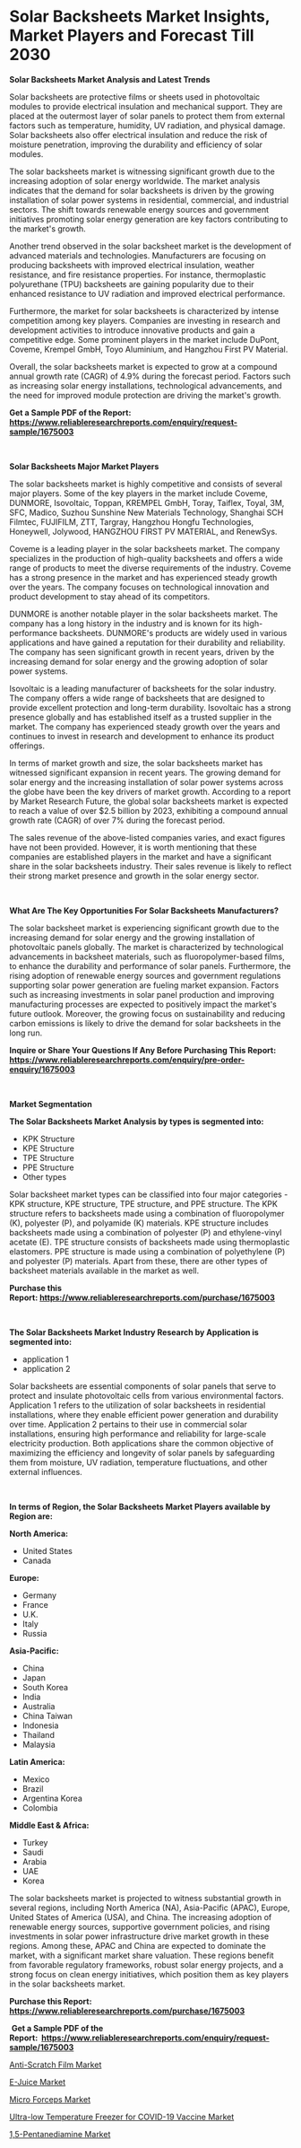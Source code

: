 <p><h1>Solar Backsheets Market Insights, Market Players and Forecast Till 2030</h1></p><p><strong>Solar Backsheets Market Analysis and Latest Trends</strong></p>
<p><p>Solar backsheets are protective films or sheets used in photovoltaic modules to provide electrical insulation and mechanical support. They are placed at the outermost layer of solar panels to protect them from external factors such as temperature, humidity, UV radiation, and physical damage. Solar backsheets also offer electrical insulation and reduce the risk of moisture penetration, improving the durability and efficiency of solar modules.</p><p>The solar backsheets market is witnessing significant growth due to the increasing adoption of solar energy worldwide. The market analysis indicates that the demand for solar backsheets is driven by the growing installation of solar power systems in residential, commercial, and industrial sectors. The shift towards renewable energy sources and government initiatives promoting solar energy generation are key factors contributing to the market's growth.</p><p>Another trend observed in the solar backsheet market is the development of advanced materials and technologies. Manufacturers are focusing on producing backsheets with improved electrical insulation, weather resistance, and fire resistance properties. For instance, thermoplastic polyurethane (TPU) backsheets are gaining popularity due to their enhanced resistance to UV radiation and improved electrical performance.</p><p>Furthermore, the market for solar backsheets is characterized by intense competition among key players. Companies are investing in research and development activities to introduce innovative products and gain a competitive edge. Some prominent players in the market include DuPont, Coveme, Krempel GmbH, Toyo Aluminium, and Hangzhou First PV Material.</p><p>Overall, the solar backsheets market is expected to grow at a compound annual growth rate (CAGR) of 4.9% during the forecast period. Factors such as increasing solar energy installations, technological advancements, and the need for improved module protection are driving the market's growth.</p></p>
<p><strong>Get a Sample PDF of the Report:&nbsp; <a href="https://www.reliableresearchreports.com/enquiry/request-sample/1675003">https://www.reliableresearchreports.com/enquiry/request-sample/1675003</a></strong></p>
<p>&nbsp;</p>
<p><strong>Solar Backsheets Major Market Players</strong></p>
<p><p>The solar backsheets market is highly competitive and consists of several major players. Some of the key players in the market include Coveme, DUNMORE, Isovoltaic, Toppan, KREMPEL GmbH, Toray, Taiflex, Toyal, 3M, SFC, Madico, Suzhou Sunshine New Materials Technology, Shanghai SCH Filmtec, FUJIFILM, ZTT, Targray, Hangzhou Hongfu Technologies, Honeywell, Jolywood, HANGZHOU FIRST PV MATERIAL, and RenewSys.</p><p>Coveme is a leading player in the solar backsheets market. The company specializes in the production of high-quality backsheets and offers a wide range of products to meet the diverse requirements of the industry. Coveme has a strong presence in the market and has experienced steady growth over the years. The company focuses on technological innovation and product development to stay ahead of its competitors.</p><p>DUNMORE is another notable player in the solar backsheets market. The company has a long history in the industry and is known for its high-performance backsheets. DUNMORE's products are widely used in various applications and have gained a reputation for their durability and reliability. The company has seen significant growth in recent years, driven by the increasing demand for solar energy and the growing adoption of solar power systems.</p><p>Isovoltaic is a leading manufacturer of backsheets for the solar industry. The company offers a wide range of backsheets that are designed to provide excellent protection and long-term durability. Isovoltaic has a strong presence globally and has established itself as a trusted supplier in the market. The company has experienced steady growth over the years and continues to invest in research and development to enhance its product offerings.</p><p>In terms of market growth and size, the solar backsheets market has witnessed significant expansion in recent years. The growing demand for solar energy and the increasing installation of solar power systems across the globe have been the key drivers of market growth. According to a report by Market Research Future, the global solar backsheets market is expected to reach a value of over $2.5 billion by 2023, exhibiting a compound annual growth rate (CAGR) of over 7% during the forecast period.</p><p>The sales revenue of the above-listed companies varies, and exact figures have not been provided. However, it is worth mentioning that these companies are established players in the market and have a significant share in the solar backsheets industry. Their sales revenue is likely to reflect their strong market presence and growth in the solar energy sector.</p></p>
<p>&nbsp;</p>
<p><strong>What Are The Key Opportunities For Solar Backsheets Manufacturers?</strong></p>
<p><p>The solar backsheet market is experiencing significant growth due to the increasing demand for solar energy and the growing installation of photovoltaic panels globally. The market is characterized by technological advancements in backsheet materials, such as fluoropolymer-based films, to enhance the durability and performance of solar panels. Furthermore, the rising adoption of renewable energy sources and government regulations supporting solar power generation are fueling market expansion. Factors such as increasing investments in solar panel production and improving manufacturing processes are expected to positively impact the market's future outlook. Moreover, the growing focus on sustainability and reducing carbon emissions is likely to drive the demand for solar backsheets in the long run.</p></p>
<p><strong>Inquire or Share Your Questions If Any Before Purchasing This Report: <a href="https://www.reliableresearchreports.com/enquiry/pre-order-enquiry/1675003">https://www.reliableresearchreports.com/enquiry/pre-order-enquiry/1675003</a></strong></p>
<p>&nbsp;</p>
<p><strong>Market Segmentation</strong></p>
<p><strong>The Solar Backsheets Market Analysis by types is segmented into:</strong></p>
<p><ul><li>KPK Structure</li><li>KPE Structure</li><li>TPE Structure</li><li>PPE Structure</li><li>Other types</li></ul></p>
<p><p>Solar backsheet market types can be classified into four major categories - KPK structure, KPE structure, TPE structure, and PPE structure. The KPK structure refers to backsheets made using a combination of fluoropolymer (K), polyester (P), and polyamide (K) materials. KPE structure includes backsheets made using a combination of polyester (P) and ethylene-vinyl acetate (E). TPE structure consists of backsheets made using thermoplastic elastomers. PPE structure is made using a combination of polyethylene (P) and polyester (P) materials. Apart from these, there are other types of backsheet materials available in the market as well.</p></p>
<p><strong>Purchase this Report:&nbsp;<a href="https://www.reliableresearchreports.com/purchase/1675003">https://www.reliableresearchreports.com/purchase/1675003</a></strong></p>
<p>&nbsp;</p>
<p><strong>The Solar Backsheets Market Industry Research by Application is segmented into:</strong></p>
<p><ul><li>application 1</li><li>application 2</li></ul></p>
<p><p>Solar backsheets are essential components of solar panels that serve to protect and insulate photovoltaic cells from various environmental factors. Application 1 refers to the utilization of solar backsheets in residential installations, where they enable efficient power generation and durability over time. Application 2 pertains to their use in commercial solar installations, ensuring high performance and reliability for large-scale electricity production. Both applications share the common objective of maximizing the efficiency and longevity of solar panels by safeguarding them from moisture, UV radiation, temperature fluctuations, and other external influences.</p></p>
<p>&nbsp;</p>
<p><strong>In terms of Region, the Solar Backsheets Market Players available by Region are:</strong></p>
<p>
    <p> <strong> North America: </strong>
        <ul>
            <li>United States</li>
            <li>Canada</li>
        </ul>
        </p> 
    <p> <strong> Europe: </strong>
        <ul>
            <li>Germany</li>
            <li>France</li>
            <li>U.K.</li>
            <li>Italy</li>
            <li>Russia</li>
        </ul>
        </p> 
    <p> <strong> Asia-Pacific: </strong>
        <ul>
            <li>China</li>
            <li>Japan</li>
            <li>South Korea</li>
            <li>India</li>
            <li>Australia</li>
            <li>China Taiwan</li>
            <li>Indonesia</li>
            <li>Thailand</li>
            <li>Malaysia</li>
        </ul>
        </p> 
    <p> <strong> Latin America: </strong>
        <ul>
            <li>Mexico</li>
            <li>Brazil</li>
            <li>Argentina Korea</li>
            <li>Colombia</li>
        </ul>
        </p> 
    <p> <strong> Middle East & Africa: </strong>
        <ul>
            <li>Turkey</li>
            <li>Saudi</li>
            <li>Arabia</li>
            <li>UAE</li>
            <li>Korea</li>
        </ul>
    </p>
    </p>
<p><p>The solar backsheets market is projected to witness substantial growth in several regions, including North America (NA), Asia-Pacific (APAC), Europe, United States of America (USA), and China. The increasing adoption of renewable energy sources, supportive government policies, and rising investments in solar power infrastructure drive market growth in these regions. Among these, APAC and China are expected to dominate the market, with a significant market share valuation. These regions benefit from favorable regulatory frameworks, robust solar energy projects, and a strong focus on clean energy initiatives, which position them as key players in the solar backsheets market.</p></p>
<p><strong>Purchase this Report: <a href="https://www.reliableresearchreports.com/purchase/1675003">https://www.reliableresearchreports.com/purchase/1675003</a></strong></p>
<p>&nbsp;<strong>Get a Sample PDF of the Report:&nbsp;&nbsp;<a href="https://www.reliableresearchreports.com/enquiry/request-sample/1675003">https://www.reliableresearchreports.com/enquiry/request-sample/1675003</a></strong></p>
<p><strong></strong></p>
<p><p><a href="https://medium.com/@truly.fight.must/anti-scratch-film-market-exploring-market-share-market-trends-and-future-growth-678aec4085a9">Anti-Scratch Film Market</a></p><p><a href="https://github.com/Chiragrp24/Market-Research-Report-List-1/blob/main/e-juice-market.md">E-Juice Market</a></p><p><a href="https://www.linkedin.com/pulse/micro-forceps-market-size-share-amp-trends-analysis-report-application-vn3mc/">Micro Forceps Market</a></p><p><a href="https://issuu.com/reportprime-2/docs/ultra-low-temperature-freezer-for-covid-19-vaccine?fr=xKAE9_zU1NQ">Ultra-low Temperature Freezer for COVID-19 Vaccine Market</a></p><p><a href="https://medium.com/@late.bean.frame/1-5-pentanediamine-market-size-cagr-trends-2024-2030-b27d86bc2b29">1,5-Pentanediamine Market</a></p></p>